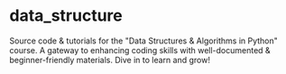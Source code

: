 # data_structure
Source code &amp; tutorials for the "Data Structures &amp; Algorithms in Python" course. A gateway to enhancing coding skills with well-documented &amp; beginner-friendly materials. Dive in to learn and grow!
